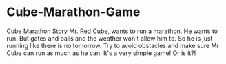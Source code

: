 # Cube-Marathon-Game
Cube Marathon Story  Mr. Red Cube, wants to run a marathon. He wants to run. But gates and balls and the weather won't allow him to. So he is just running like there is no tomorrow. Try to avoid obstacles and make sure Mr Cube can run as much as he can. It's a very simple game! Or is it?!

